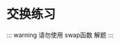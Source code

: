 # 交换练习

::: warning 请勿使用 swap函数 解题
:::

<!--@include: s-1.md-->


<!--@include: s-2.md-->


<!--@include: s-3.md-->


<!--@include: s-4.md-->


<!--@include: s-5.md-->